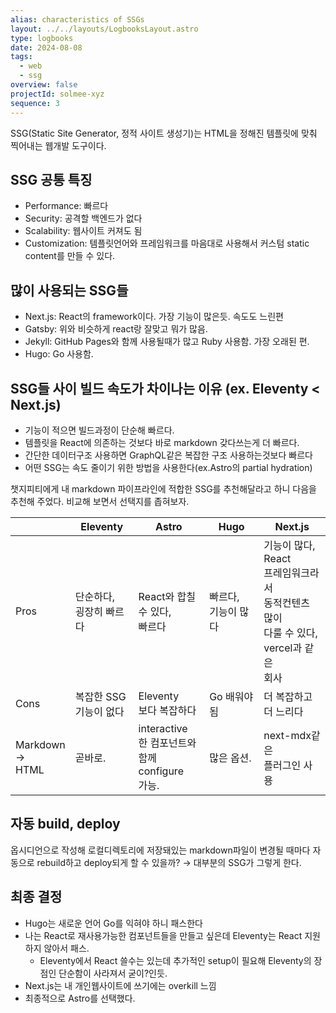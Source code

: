 ```yaml
---
alias: characteristics of SSGs
layout: ../../layouts/LogbooksLayout.astro
type: logbooks
date: 2024-08-08
tags:
  - web
  - ssg
overview: false
projectId: solmee-xyz
sequence: 3
---
```

SSG(Static Site Generator, 정적 사이트 생성기)는 HTML을 정해진 템플릿에 맞춰 찍어내는 웹개발 도구이다.

## SSG 공통 특징
- Performance: 빠르다
- Security: 공격할 백엔드가 없다
- Scalability: 웹사이트 커져도 됨
- Customization: 템플릿언어와 프레임워크를 마음대로 사용해서 커스텀 static content를 만들 수 있다.

## 많이 사용되는 SSG들
- Next.js: React의 framework이다. 가장 기능이 많은듯. 속도도 느린편
- Gatsby: 위와 비슷하게 react랑 잘맞고 뭐가 많음.
- Jekyll: GitHub Pages와 함께 사용될때가 많고 Ruby 사용함. 가장 오래된 편.
- Hugo: Go 사용함.

## SSG들 사이 빌드 속도가 차이나는 이유 (ex. Eleventy < Next.js)
- 기능이 적으면 빌드과정이 단순해 빠르다.
- 템플릿을 React에 의존하는 것보다 바로 markdown 갖다쓰는게 더 빠르다.
- 간단한 데이터구조 사용하면 GraphQL같은 복잡한 구조 사용하는것보다 빠르다
- 어떤 SSG는 속도 줄이기 위한 방법을 사용한다(ex.Astro의 partial hydration)

챗지피티에게 내 markdown 파이프라인에 적합한 SSG를 추천해달라고 하니 다음을 추천해 주었다. 비교해 보면서 선택지를 좁혀보자.

|                       | Eleventy          | Astro                                         | Hugo           | Next.js                                                                 |
| --------------------- | ----------------- | --------------------------------------------- | -------------- | ----------------------------------------------------------------------- |
| Pros                  | 단순하다,<br>굉장히 빠르다  | React와 합칠<br>수 있다,<br>빠르다                     | 빠르다,<br>기능이 많다 | 기능이 많다,<br>React<br>프레임워크라서<br>동적컨텐츠 많이<br>다룰 수 있다,<br>vercel과 같은<br>회사 |
| Cons                  | 복잡한 SSG<br>기능이 없다 | Eleventy<br>보다 복잡하다                           | Go 배워야됨        | 더 복잡하고<br>더 느리다                                                         |
| Markdown<br>→<br>HTML | 곧바로.              | interactive<br>한 컴포넌트와<br>함께 configure<br>가능. | 많은 옵션.         | next-mdx같은<br>플러그인 사용                                                   |

## 자동 build, deploy
옵시디언으로 작성해 로컬디렉토리에 저장돼있는 markdown파일이 변경될 때마다 자동으로 rebuild하고 deploy되게 할 수 있을까? → 대부분의 SSG가 그렇게 한다.

## 최종 결정
- Hugo는 새로운 언어 Go를 익혀야 하니 패스한다
- 나는 React로 재사용가능한 컴포넌트들을 만들고 싶은데 Eleventy는 React 지원하지 않아서 패스.
	- Eleventy에서 React 쓸수는 있는데 추가적인 setup이 필요해 Eleventy의 장점인 단순함이 사라져서 굳이?인듯.
- Next.js는 내 개인웹사이트에 쓰기에는 overkill 느낌
- 최종적으로 Astro를 선택했다.